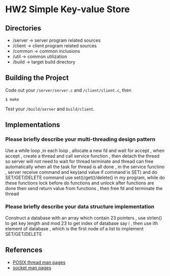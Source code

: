 # HW2 Simple Key-value Store

## Directories
- /server ->	server program related sources
- /client ->	client program related sources
- /common ->	common inclusions
- /util ->	common utilization
- /build ->	target build directory

## Building the Project
Code out your `/server/server.c` and `/client/client.c`, then
```shell
$ make
```
Test your `/build/server` and `build/client`.

## Implementations
### Please briefly describe your multi-threading design pattern
Use a while loop ,in each loop , allocate a new fd and wait for accept , when accept , create a thread and call service function , then detach the thread so server will not need to wait for thread terminate and thread can free automatically when all the task for thread is all done , in the service functino , server receive command and key(and value if command is SET) and do SET/GET/DELETE command use set()/get()/delete() in my program, while do these functions lock before do functions and unlock after functions are done then send return value from functions , then free fd and terminate the thread 
### Please briefly describe your data structure implementation
Construct a database with an array which contain 23 pointers , use strlen() to get key length and mod 23 to get index of database say i , then use ith element of database , which is the first node of a list to implement SET/GET/DELETE   

## References
* [POSIX thread man pages](https://man7.org/linux/man-pages/man7/pthreads.7.html)
* [socket man pages](https://linux.die.net/man/7/socket)

